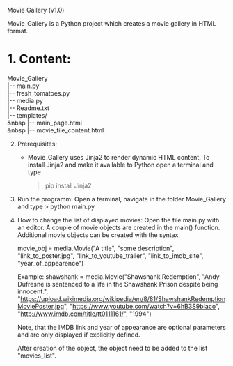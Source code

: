 Movie Gallery (v1.0)

Movie_Gallery is a Python project which creates a movie gallery in HTML format.

<h1> 1. Content: </h1>

Movie_Gallery<br />
|-- main.py<br />
|-- fresh_tomatoes.py<br />
|-- media.py<br />
|-- Readme.txt<br />
|-- templates/<br />
&nbsp    |-- main_page.html<br />
&nbsp   |-- movie_tile_content.html<br />

2. Prerequisites:
    - Movie_Gallery uses Jinja2 to render dynamic HTML content. To install Jinja2 and make it available to Python
      open a terminal and type
        > pip install Jinja2

3. Run the programm:
    Open a terminal, navigate in the folder Movie_Gallery and type
        > python main.py

4. How to change the list of displayed movies:
    Open the file main.py with an editor. A couple of movie objects are created in the main() function. Additional
    movie objects can be created with the syntax

    movie_obj = media.Movie("A title",
							"some description",
							"link_to_poster.jpg",
							"link_to_youtube_trailer",
							"link_to_imdb_site",
							"year_of_appearence")

	Example:
	shawshank = media.Movie("Shawshank Redemption",
							"Andy Dufresne is sentenced to a life in the Shawshank Prison despite being innocent.",
							"https://upload.wikimedia.org/wikipedia/en/8/81/ShawshankRedemptionMoviePoster.jpg",
							"https://www.youtube.com/watch?v=6hB3S9bIaco",
							"http://www.imdb.com/title/tt0111161/",
							"1994")

	Note, that the IMDB link and year of appearance are optional parameters and are only displayed if explicitly
	defined.

	After creation of the object, the object need to be added to the list "movies_list".